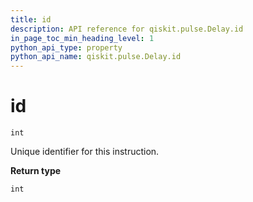 ```yaml
---
title: id
description: API reference for qiskit.pulse.Delay.id
in_page_toc_min_heading_level: 1
python_api_type: property
python_api_name: qiskit.pulse.Delay.id
---
```


# id

<span id="qiskit.pulse.Delay.id" />

`int`

Unique identifier for this instruction.

**Return type**

`int`

